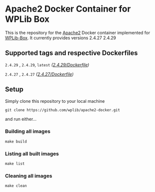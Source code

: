 # Apache2 Docker Container for WPLib Box
This is the repository for the [Apache2](http://apache.org/) Docker container implemented for [WPLib-Box](https://github.com/wplib/wplib-box).
It currently provides versions 2.4.27 2.4.29


## Supported tags and respective Dockerfiles

`2.4.29` , `2.4.29`, `latest` _([2.4.29/Dockerfile](https://github.com/wplib/apache2-docker/blob/master/2.4.29/Dockerfile))_

`2.4.27` , `2.4.27` _([2.4.27/Dockerfile](https://github.com/wplib/apache2-docker/blob/master/2.4.27/Dockerfile))_


## Setup
Simply clone this repository to your local machine

`git clone https://github.com/wplib/apache2-docker.git`

and run either...


### Building all images
`make build`


### Listing all built images
`make list`


### Cleaning all images
`make clean`
